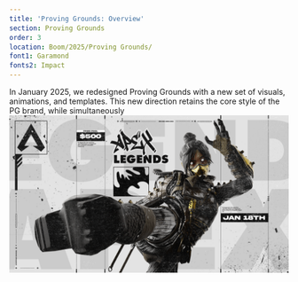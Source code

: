 ```yaml
---
title: 'Proving Grounds: Overview'
section: Proving Grounds
order: 3
location: Boom/2025/Proving Grounds/
font1: Garamond
fonts2: Impact
---
```


In January 2025, we redesigned Proving Grounds with a new set of visuals, animations, and templates. This new direction retains the core style of the PG brand, while simultaneously
<img src="/src/assets/img/PG2025/example.png" alt="">

<figure>
</figure>
